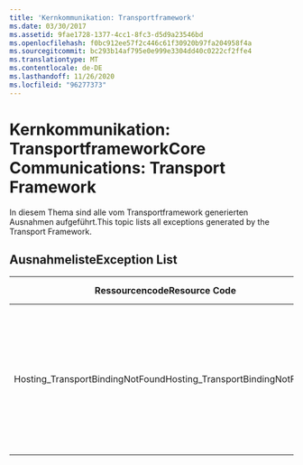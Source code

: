 ```yaml
---
title: 'Kernkommunikation: Transportframework'
ms.date: 03/30/2017
ms.assetid: 9fae1728-1377-4cc1-8fc3-d5d9a23546bd
ms.openlocfilehash: f0bc912ee57f2c446c61f30920b97fa204958f4a
ms.sourcegitcommit: bc293b14af795e0e999e3304dd40c0222cf2ffe4
ms.translationtype: MT
ms.contentlocale: de-DE
ms.lasthandoff: 11/26/2020
ms.locfileid: "96277373"
---
```

# <a name="core-communications-transport-framework"></a><span data-ttu-id="66d5b-102">Kernkommunikation: Transportframework</span><span class="sxs-lookup"><span data-stu-id="66d5b-102">Core Communications: Transport Framework</span></span>

<span data-ttu-id="66d5b-103">In diesem Thema sind alle vom Transportframework generierten Ausnahmen aufgeführt.</span><span class="sxs-lookup"><span data-stu-id="66d5b-103">This topic lists all exceptions generated by the Transport Framework.</span></span>  
  
## <a name="exception-list"></a><span data-ttu-id="66d5b-104">Ausnahmeliste</span><span class="sxs-lookup"><span data-stu-id="66d5b-104">Exception List</span></span>  
  
|<span data-ttu-id="66d5b-105">Ressourcencode</span><span class="sxs-lookup"><span data-stu-id="66d5b-105">Resource Code</span></span>|<span data-ttu-id="66d5b-106">Ressourcenzeichenfolge</span><span class="sxs-lookup"><span data-stu-id="66d5b-106">Resource String</span></span>|  
|-------------------|---------------------|  
|<span data-ttu-id="66d5b-107">Hosting_TransportBindingNotFound</span><span class="sxs-lookup"><span data-stu-id="66d5b-107">Hosting_TransportBindingNotFound</span></span>|<span data-ttu-id="66d5b-108">Keine Protokollbindung passt zur angegebenen Adresse.</span><span class="sxs-lookup"><span data-stu-id="66d5b-108">No protocol binding matches the specified address.</span></span> <span data-ttu-id="66d5b-109">Protokollbindungen werden auf Siteebene in der Internetinformationsdienste- oder der WAS-Konfiguration (Windows Process Activation Service) konfiguriert.</span><span class="sxs-lookup"><span data-stu-id="66d5b-109">Protocol bindings are configured at the site level in Internet Information Services or Windows Process Activation Services configuration.</span></span>|
